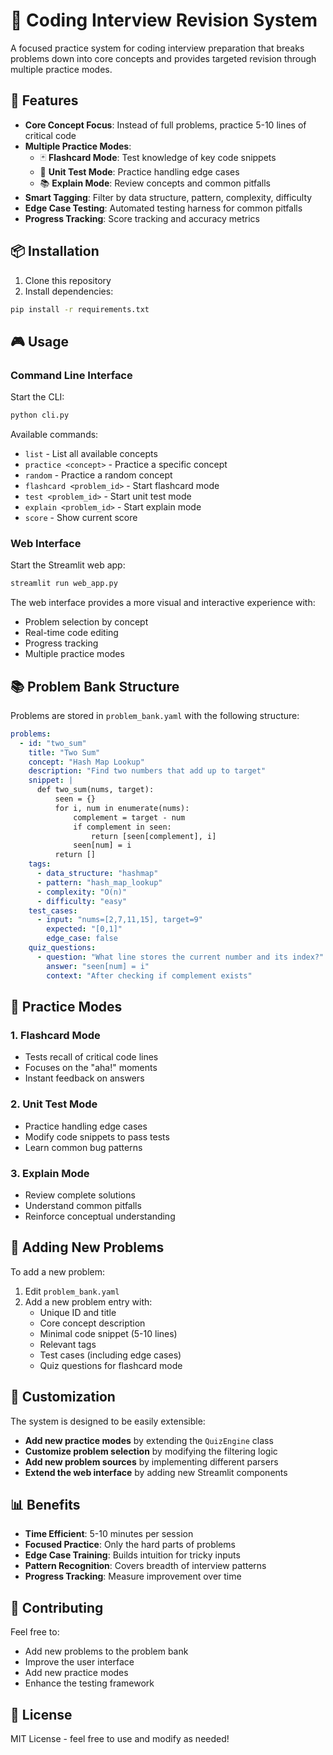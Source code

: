 # 🎯 Coding Interview Revision System

A focused practice system for coding interview preparation that breaks problems down into core concepts and provides targeted revision through multiple practice modes.

## 🚀 Features

- **Core Concept Focus**: Instead of full problems, practice 5-10 lines of critical code
- **Multiple Practice Modes**:
  - 🃏 **Flashcard Mode**: Test knowledge of key code snippets
  - 🧪 **Unit Test Mode**: Practice handling edge cases
  - 📚 **Explain Mode**: Review concepts and common pitfalls
- **Smart Tagging**: Filter by data structure, pattern, complexity, difficulty
- **Edge Case Testing**: Automated testing harness for common pitfalls
- **Progress Tracking**: Score tracking and accuracy metrics

## 📦 Installation

1. Clone this repository
2. Install dependencies:
```bash
pip install -r requirements.txt
```

## 🎮 Usage

### Command Line Interface

Start the CLI:
```bash
python cli.py
```

Available commands:
- `list` - List all available concepts
- `practice <concept>` - Practice a specific concept
- `random` - Practice a random concept
- `flashcard <problem_id>` - Start flashcard mode
- `test <problem_id>` - Start unit test mode
- `explain <problem_id>` - Start explain mode
- `score` - Show current score

### Web Interface

Start the Streamlit web app:
```bash
streamlit run web_app.py
```

The web interface provides a more visual and interactive experience with:
- Problem selection by concept
- Real-time code editing
- Progress tracking
- Multiple practice modes

## 📚 Problem Bank Structure

Problems are stored in `problem_bank.yaml` with the following structure:

```yaml
problems:
  - id: "two_sum"
    title: "Two Sum"
    concept: "Hash Map Lookup"
    description: "Find two numbers that add up to target"
    snippet: |
      def two_sum(nums, target):
          seen = {}
          for i, num in enumerate(nums):
              complement = target - num
              if complement in seen:
                  return [seen[complement], i]
              seen[num] = i
          return []
    tags:
      - data_structure: "hashmap"
      - pattern: "hash_map_lookup"
      - complexity: "O(n)"
      - difficulty: "easy"
    test_cases:
      - input: "nums=[2,7,11,15], target=9"
        expected: "[0,1]"
        edge_case: false
    quiz_questions:
      - question: "What line stores the current number and its index?"
        answer: "seen[num] = i"
        context: "After checking if complement exists"
```

## 🎯 Practice Modes

### 1. Flashcard Mode
- Tests recall of critical code lines
- Focuses on the "aha!" moments
- Instant feedback on answers

### 2. Unit Test Mode
- Practice handling edge cases
- Modify code snippets to pass tests
- Learn common bug patterns

### 3. Explain Mode
- Review complete solutions
- Understand common pitfalls
- Reinforce conceptual understanding

## 🔧 Adding New Problems

To add a new problem:

1. Edit `problem_bank.yaml`
2. Add a new problem entry with:
   - Unique ID and title
   - Core concept description
   - Minimal code snippet (5-10 lines)
   - Relevant tags
   - Test cases (including edge cases)
   - Quiz questions for flashcard mode

## 🎨 Customization

The system is designed to be easily extensible:

- **Add new practice modes** by extending the `QuizEngine` class
- **Customize problem selection** by modifying the filtering logic
- **Add new problem sources** by implementing different parsers
- **Extend the web interface** by adding new Streamlit components

## 📊 Benefits

- **Time Efficient**: 5-10 minutes per session
- **Focused Practice**: Only the hard parts of problems
- **Edge Case Training**: Builds intuition for tricky inputs
- **Pattern Recognition**: Covers breadth of interview patterns
- **Progress Tracking**: Measure improvement over time

## 🤝 Contributing

Feel free to:
- Add new problems to the problem bank
- Improve the user interface
- Add new practice modes
- Enhance the testing framework

## 📄 License

MIT License - feel free to use and modify as needed!